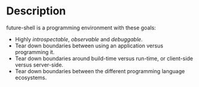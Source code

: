 
# Description #

future-shell is a programming environment with these goals:

 - Highly *introspectable*, *observable* and *debuggable*.
 - Tear down boundaries between using an application versus programming it.
 - Tear down boundaries around build-time versus run-time, or client-side versus server-side.
 - Tear down boundaries between the different programming language ecosystems.

